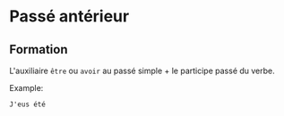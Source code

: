 # Passé antérieur

## Formation

L'auxiliaire `être` ou `avoir` au passé simple + le participe passé du verbe.

Example:

```text
J'eus été
```
